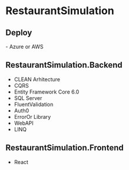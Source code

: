 # RestaurantSimulation

<h2>Deploy</h2>
- Azure or AWS

<h2>RestaurantSimulation.Backend</h2>

- CLEAN Arhitecture
- CQRS
- Entity Framework Core 6.0
- SQL Server
- FluentValidation
- Auth0
- ErrorOr Library
- WebAPI
- LINQ

<h2>RestaurantSimulation.Frontend</h2>

- React
